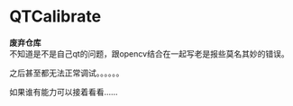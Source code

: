 # QTCalibrate
**废弃仓库**  
不知道是不是自己qt的问题，跟opencv结合在一起写老是报些莫名其妙的错误。  

之后甚至都无法正常调试。。。。。。  

如果谁有能力可以接着看看……
